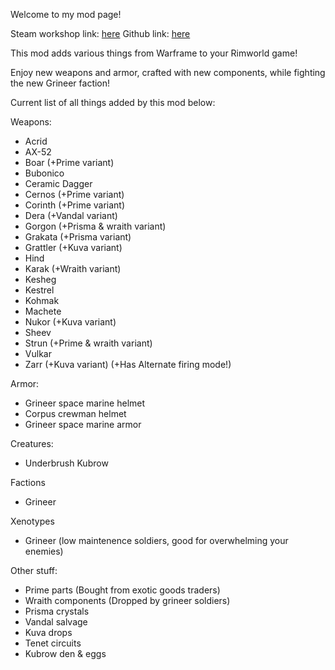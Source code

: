 Welcome to my mod page!

Steam workshop link: [here](https://steamcommunity.com/sharedfiles/filedetails/?id=3334111581)
Github link: [here](https://github.com/milkwxter/MilkwatersWarframeMod/tree/main)

This mod adds various things from Warframe to your Rimworld game!

Enjoy new weapons and armor, crafted with new components, while fighting the new Grineer faction!

Current list of all things added by this mod below:

Weapons:
- Acrid
- AX-52
- Boar (+Prime variant)
- Bubonico
- Ceramic Dagger
- Cernos (+Prime variant)
- Corinth (+Prime variant)
- Dera (+Vandal variant)
- Gorgon (+Prisma & wraith variant)
- Grakata (+Prisma variant)
- Grattler (+Kuva variant)
- Hind
- Karak (+Wraith variant)
- Kesheg
- Kestrel
- Kohmak
- Machete
- Nukor (+Kuva variant)
- Sheev
- Strun (+Prime & wraith variant)
- Vulkar
- Zarr (+Kuva variant) (+Has Alternate firing mode!)

Armor:
- Grineer space marine helmet
- Corpus crewman helmet
- Grineer space marine armor

Creatures:
- Underbrush Kubrow

Factions
- Grineer

Xenotypes
- Grineer (low maintenence soldiers, good for overwhelming your enemies)

Other stuff:
- Prime parts (Bought from exotic goods traders)
- Wraith components (Dropped by grineer soldiers)
- Prisma crystals
- Vandal salvage
- Kuva drops
- Tenet circuits
- Kubrow den & eggs
